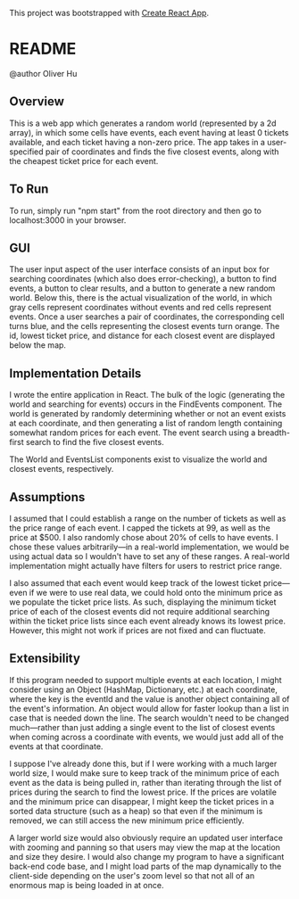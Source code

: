 This project was bootstrapped with [Create React App](https://github.com/facebookincubator/create-react-app).

README
======
@author Oliver Hu

Overview
--------
This is a web app which generates a random world (represented by a 2d array), in which some cells have events, each event having at least 0 tickets available, and each ticket having a non-zero price. The app takes in a user-specified pair of coordinates and finds the five closest events, along with the cheapest ticket price for each event.

To Run
------
To run, simply run "npm start" from the root directory and then go to localhost:3000 in your browser.

GUI
---
The user input aspect of the user interface consists of an input box for searching coordinates (which also does error-checking), a button to find events, a button to clear results, and a button to generate a new random world. Below this, there is the actual visualization of the world, in which gray cells represent coordinates without events and red cells represent events. Once a user searches a pair of coordinates, the corresponding cell turns blue, and the cells representing the closest events turn orange. The id, lowest ticket price, and distance for each closest event are displayed below the map.

Implementation Details
----------------------
I wrote the entire application in React. The bulk of the logic (generating the world and searching for events) occurs in the FindEvents component. The world is generated by randomly determining whether or not an event exists at each coordinate, and then generating a list of random length containing somewhat random prices for each event. The event search using a breadth-first search to find the five closest events.

The World and EventsList components exist to visualize the world and closest events, respectively.

Assumptions
-----------
I assumed that I could establish a range on the number of tickets as well as the price range of each event. I capped the tickets at 99, as well as the price at $500. I also randomly chose about 20% of cells to have events. I chose these values arbitrarily—in a real-world implementation, we would be using actual data so I wouldn't have to set any of these ranges. A real-world implementation might actually have filters for users to restrict price range.

I also assumed that each event would keep track of the lowest ticket price—even if we were to use real data, we could hold onto the minimum price as we populate the ticket price lists. As such, displaying the minimum ticket price of each of the closest events did not require additional searching within the ticket price lists since each event already knows its lowest price. However, this might not work if prices are not fixed and can fluctuate.

Extensibility
-------------
If this program needed to support multiple events at each location, I might consider using an Object (HashMap, Dictionary, etc.) at each coordinate, where the key is the eventId and the value is another object containing all of the event's information. An object would allow for faster lookup than a list in case that is needed down the line. The search wouldn't need to be changed much—rather than just adding a single event to the list of closest events when coming across a coordinate with events, we would just add all of the events at that coordinate.

I suppose I've already done this, but if I were working with a much larger world size, I would make sure to keep track of the minimum price of each event as the data is being pulled in, rather than iterating through the list of prices during the search to find the lowest price. If the prices are volatile and the minimum price can disappear, I might keep the ticket prices in a sorted data structure (such as a heap) so that even if the minimum is removed, we can still access the new minimum price efficiently.

A larger world size would also obviously require an updated user interface with zooming and panning so that users may view the map at the location and size they desire. I would also change my program to have a significant back-end code base, and I might load parts of the map dynamically to the client-side depending on the user's zoom level so that not all of an enormous map is being loaded in at once.







